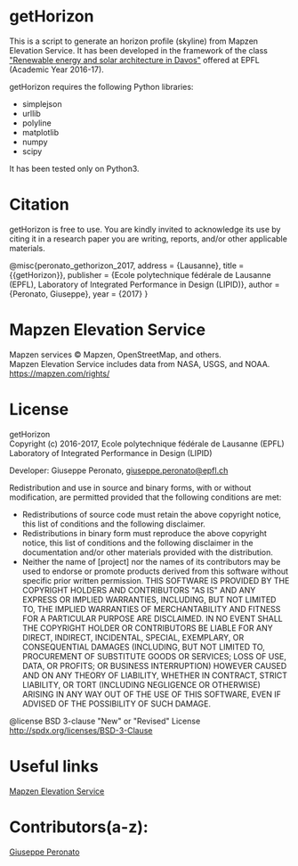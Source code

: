 getHorizon
========================================
This is a script to generate an horizon profile (skyline) from Mapzen Elevation Service.
It has been developed in the framework of the class ["Renewable energy and solar architecture in Davos"](http://edu.epfl.ch/coursebook/fr/renewable-energy-and-solar-architecture-in-davos-PENS-210) offered at EPFL (Academic Year 2016-17).

getHorizon requires the following Python libraries:
- simplejson
- urllib
- polyline
- matplotlib
- numpy
- scipy

It has been tested only on Python3.

Citation
========================================
getHorizon is free to use. You are kindly invited to acknowledge its use by citing it in a research paper you are writing, reports, and/or other applicable materials.
   
@misc{peronato_gethorizon_2017,
	address = {Lausanne},
	title = {{getHorizon}},
	publisher = {Ecole polytechnique fédérale de Lausanne (EPFL), Laboratory of Integrated Performance in Design (LIPID)},
	author = {Peronato, Giuseppe},
	year = {2017}
}


Mapzen Elevation Service
========================================
Mapzen services © Mapzen, OpenStreetMap, and others.   
Mapzen Elevation Service includes data from NASA, USGS, and NOAA.   
https://mapzen.com/rights/


License
========================================
getHorizon  
Copyright (c) 2016-2017, Ecole polytechnique fédérale de Lausanne (EPFL)     
Laboratory of Integrated Performance in Design (LIPID)  

Developer: Giuseppe Peronato, giuseppe.peronato@epfl.ch


Redistribution and use in source and binary forms, with or without
modification, are permitted provided that the following conditions are met:
* Redistributions of source code must retain the above copyright notice, this
  list of conditions and the following disclaimer.
* Redistributions in binary form must reproduce the above copyright notice,
  this list of conditions and the following disclaimer in the documentation
  and/or other materials provided with the distribution.
* Neither the name of [project] nor the names of its
  contributors may be used to endorse or promote products derived from
  this software without specific prior written permission.
THIS SOFTWARE IS PROVIDED BY THE COPYRIGHT HOLDERS AND CONTRIBUTORS "AS IS"
AND ANY EXPRESS OR IMPLIED WARRANTIES, INCLUDING, BUT NOT LIMITED TO, THE
IMPLIED WARRANTIES OF MERCHANTABILITY AND FITNESS FOR A PARTICULAR PURPOSE ARE
DISCLAIMED. IN NO EVENT SHALL THE COPYRIGHT HOLDER OR CONTRIBUTORS BE LIABLE
FOR ANY DIRECT, INDIRECT, INCIDENTAL, SPECIAL, EXEMPLARY, OR CONSEQUENTIAL
DAMAGES (INCLUDING, BUT NOT LIMITED TO, PROCUREMENT OF SUBSTITUTE GOODS OR
SERVICES; LOSS OF USE, DATA, OR PROFITS; OR BUSINESS INTERRUPTION) HOWEVER
CAUSED AND ON ANY THEORY OF LIABILITY, WHETHER IN CONTRACT, STRICT LIABILITY,
OR TORT (INCLUDING NEGLIGENCE OR OTHERWISE) ARISING IN ANY WAY OUT OF THE USE
OF THIS SOFTWARE, EVEN IF ADVISED OF THE POSSIBILITY OF SUCH DAMAGE.
 
@license BSD 3-clause "New" or "Revised" License <http://spdx.org/licenses/BSD-3-Clause>


Useful links
========================================
[Mapzen Elevation Service](https://mapzen.com/documentation/elevation/elevation-service/)


Contributors(a-z):
========================================
[Giuseppe Peronato](https://github.com/gperonato)


